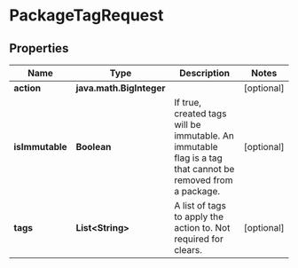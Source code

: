 
# PackageTagRequest

## Properties
Name | Type | Description | Notes
------------ | ------------- | ------------- | -------------
**action** | **java.math.BigInteger** |  |  [optional]
**isImmutable** | **Boolean** | If true, created tags will be immutable. An immutable flag is a tag that cannot be removed from a package. |  [optional]
**tags** | **List&lt;String&gt;** | A list of tags to apply the action to. Not required for clears. |  [optional]



